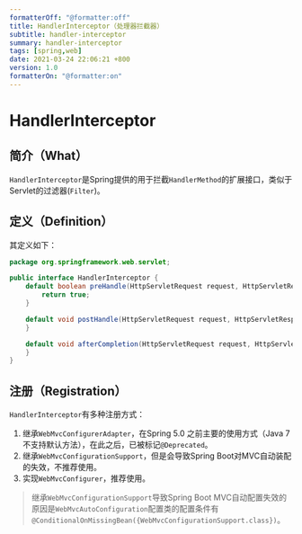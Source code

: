```yaml
---
formatterOff: "@formatter:off"
title: HandlerInterceptor（处理器拦截器）
subtitle: handler-interceptor 
summary: handler-interceptor 
tags: [spring,web] 
date: 2021-03-24 22:06:21 +800 
version: 1.0
formatterOn: "@formatter:on"
---
```


# HandlerInterceptor

## 简介（What）

`HandlerInterceptor`是Spring提供的用于拦截`HandlerMethod`的扩展接口，类似于Servlet的过滤器(`Filter`)。

## 定义（Definition）

其定义如下：

```java
package org.springframework.web.servlet;

public interface HandlerInterceptor {
    default boolean preHandle(HttpServletRequest request, HttpServletResponse response, Object handler) throws Exception {
        return true;
    }

    default void postHandle(HttpServletRequest request, HttpServletResponse response, Object handler, @Nullable ModelAndView modelAndView) throws Exception {
    }

    default void afterCompletion(HttpServletRequest request, HttpServletResponse response, Object handler, @Nullable Exception ex) throws Exception {
    }
}
```

## 注册（Registration）

`HandlerInterceptor`有多种注册方式：

1. 继承`WebMvcConfigurerAdapter`，在Spring 5.0 之前主要的使用方式（Java 7不支持默认方法），在此之后，已被标记`@Deprecated`。
2. 继承`WebMvcConfigurationSupport`，但是会导致Spring Boot对MVC自动装配的失效，不推荐使用。
3. 实现`WebMvcConfigurer`，推荐使用。

> 继承`WebMvcConfigurationSupport`导致Spring Boot 
> MVC自动配置失效的原因是`WebMvcAutoConfiguration`配置类的配置条件有`@ConditionalOnMissingBean({WebMvcConfigurationSupport.class})`。




